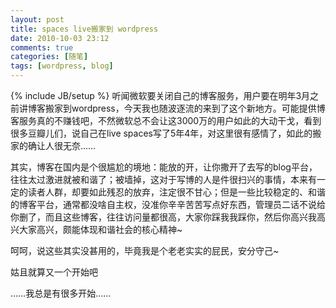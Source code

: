 ```yaml
---
layout: post
title: spaces live搬家到 wordpress
date: 2010-10-03 23:12
comments: true
categories: [随笔]
tags: [wordpress, blog]
---
```


{% include JB/setup %}
听闻微软要关闭自己的博客服务，用户要在明年3月之前讲博客搬家到wordpress，今天我也随波逐流的来到了这个新地方。可能提供博客服务真的不赚钱吧，不然微软总不会让这3000万的用户如此的大动干戈，看到很多豆瓣儿们，说自己在live spaces写了5年4年，对这里很有感情了，如此的搬家的确让人很无奈……

其实，博客在国内是个很尴尬的境地：能放的开，让你撒开了去写的blog平台，往往太过激进就被和谐了；被墙掉，这对于写博的人是件很扫兴的事情，本来有一定的读者人群，却要如此残忍的放弃，注定很不甘心；但是一些比较稳定的、和谐的博客平台，通常都没啥自主权，没准你辛辛苦苦写点好东西，管理员二话不说给你删了，而且这些博客，往往访问量都很高，大家你踩我我踩你，然后你高兴我高兴大家高兴，颇能体现和谐社会的核心精神~

呵呵，说这些其实没甚用的，毕竟我是个老老实实的屁民，安分守己~

姑且就算又一个开始吧

……我总是有很多开始……
